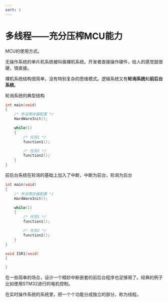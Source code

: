```yaml
---
sort: 1
---
```

# 多线程——充分压榨MCU能力

MCU的使用方式。

无操作系统的单片机系统被叫做裸机系统。开发者直接操作硬件，给人的感觉就很硬，很直接。

裸机系统结构很简单，没有特别复杂的思维模式。逻辑系统又有**轮询系统**和**前后台系统**。

轮询系统的典型结构
```c
int main(void)
{
    /* 外设寄存器配置 */
    HardWareInit();

    while(1)
    {
        /* 任务1 */
        function1();

        /* 任务2 */
        function2();
    }
}
```

前后台系统在轮询的基础上加入了中断，中断为前台，轮询为后台
```c
int main(void)
{
    /* 外设寄存器配置 */
    HardWareInit();

    while(1)
    {
        /* 任务1 */
        function1();

        /* 任务2 */
        function2();
    }
}

void ISR1(void)
{

}
```
在一些简单的场合，设计一个精妙中断嵌套的前后台程序也足够用了。经典的例子比如使用STM32进行的电机控制。


在实时操作系统的系统里，把一个个功能分成独立的部分，称为线程。


